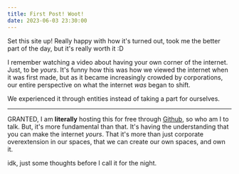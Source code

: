 ```yaml
---
title: First Post! Woot!
date: 2023-06-03 23:30:00
---
```


Set this site up! Really happy with how it's turned out, took me the better part of the day, but it's really worth it :D

I remember watching a video about having your own corner of the internet. Just, to be *yours*. It's funny how this was how we viewed the internet when it was first made, but as it became increasingly crowded by corporations, our entire perspective on what the internet *was* began to shift.

We experienced it through entities instead of taking a part for ourselves.

---

GRANTED, I am **literally** hosting this for free through [Github](www.github.com), so who am I to talk. But, it's more fundamental than that. It's having the understanding that you can make the internet *yours*. That it's more than just corporate overextension in our spaces, that we can create our own spaces, and own it.

idk, just some thoughts before I call it for the night.

